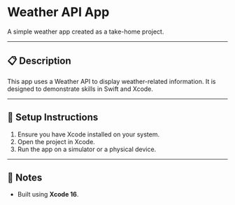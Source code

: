 # Weather API App

A simple weather app created as a take-home project.

---

## 📋 Description
This app uses a Weather API to display weather-related information. It is designed to demonstrate skills in Swift and Xcode.

---

## 🚀 Setup Instructions
1. Ensure you have Xcode installed on your system.
2. Open the project in Xcode.
3. Run the app on a simulator or a physical device.

---

## 📝 Notes
- Built using **Xcode 16**.
